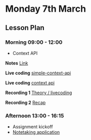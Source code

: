 # Monday 7th March

## Lesson Plan

### Morning 09:00 - 12:00

+ Context API

**Notes** [Link](./07%20March%20Notes.md)

**Live coding** [simple-context-api](https://github.com/E07-2/react-weather-app/tree/simple-context-api)

**Live coding** [context api](https://github.com/E07-2/react-weather-app/tree/context-api)

**Recording 1** [Theory / livecoding](https://us02web.zoom.us/rec/share/_-l9Y85hmE1F_XHWJwlrdyt7iRb3v9Ur5-95L-1YW_g_-gLFW9N3Fw02arBKuh8l.W838FS3R-pvUwHdJ?startTime=1646641569000)

**Recording 2** [Recap](https://us02web.zoom.us/rec/share/_-l9Y85hmE1F_XHWJwlrdyt7iRb3v9Ur5-95L-1YW_g_-gLFW9N3Fw02arBKuh8l.W838FS3R-pvUwHdJ?startTime=1646654715000)

### Afternoon 13:00 - 16:15

+ Assignment kickoff
+ [Notetaking application](https://github.com/FrancoSpeziali/react-notetaking-app)
